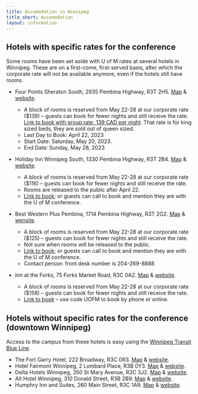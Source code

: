 ```yaml
---
title: Accomodation in Winnipeg
title_short: Accomodation
layout: information
---
```


## Hotels with specific rates for the conference

Some rooms have been set aside with U of M rates at several hotels in Winnipeg. These are on a first-come, first-served basis, after which the corporate rate will not be available anymore, even if the hotels still have rooms.

- Four Points Sheraton South, 2935 Pembina Highway, R3T 2H5. [Map](https://goo.gl/maps/mUY8uFVVmi8YGMBKA) & [website](https://www.marriott.com/en-us/hotels/ywgwf-four-points-by-sheraton-winnipeg-south/overview/).
    - A block of rooms is reserved from May 22-28 at our corporate rate ($139) – guests can book for fewer nights and still receive the rate. [Link to book with group rate, 139 CAD per night](https://www.marriott.com/events/start.mi?id=1671469313133&key=GRP). That rate is for king sized beds, they are sold out of queen sized.
    - Last Day to Book: April 22, 2023
    - Start Date: Saturday, May 20, 2023.
    - End Date: Sunday, May 28, 2023

- Holiday Inn Winnipeg South, 1330 Pembina Highway, R3T 2B4. [Map](https://goo.gl/maps/DuYVwyveA6xPC2r76) & [website](https://www.ihg.com/holidayinn/hotels/us/en/winnipeg/ywgso/hoteldetail).
    - A block of rooms is reserved from May 22-28 at our corporate rate ($116) – guests can book for fewer nights and still receive the rate. 
    - Rooms are released to the public after April 22.
    - [Link to book](https://www.holidayinn.com/redirect?path=rates&brandCode=HI&localeCode=en&regionCode=1&hotelCode=YWGSO&checkInDate=22&checkInMonthYear=042023&checkOutDate=28&checkOutMonthYear=042023&_PMID=99801505&GPC=UOM&cn=no&viewfullsite=true); or guests can call to book and mention they are with the U of M conference.

- Best Western Plus Pembina, 1714 Pembina Highway, R3T 2G2. [Map](https://goo.gl/maps/wcSGjg7oqL4FE5Y7A) & [wensite](https://www.bestwestern.com/en_US/book/hotels-in-winnipeg/best-western-plus-pembina-inn-suites/propertyCode.63012.html).
    - A block of rooms is reserved from May 22-28 at our corporate rate ($125) – guests can book for fewer nights and still receive the rate. 
    - Not sure when rooms will be released to the public.
    - [Link to book](https://www.bestwestern.com/en_US/book/hotel-rooms.63012.html?groupId=B90ZA8C5); or guests can call to book and mention they are with the U of M conference.
    - Contact person: front desk number is 204-269-8888

- Inn at the Forks, 75 Forks Market Road, R3C 0A2. [Map](https://goo.gl/maps/RCaxUY43ddYDG4yy7) & [website](https://www.innforks.com/).
    - A block of rooms is reserved from May 22-28 at our corporate rate ($158) – guests can book for fewer nights and still receive the rate.
    - [Link to book](www.innforks.com) – use code UOFM to book by phone or online.

## Hotels without specific rates for the conference (downtown Winnipeg)

Access to the campus from these hotels is easy using the [Winnipeg Transit Blue Line](https://winnipegtransit.com/routes/BLUE/details?variant=BLUE-0-U).

- The Fort Garry Hotel, 222 Broadway, R3C 0R3. [Map](https://goo.gl/maps/4dqKcvRgnmrb7wDp9) & [website](https://www.fortgarryhotel.com/).
- Hotel Fairmont Winnipeg, 2 Lombard Place, R3B 0Y3. [Map](https://goo.gl/maps/oWajyjce6QCvwb7YA) & [website](https://www.fairmont.com/winnipeg/).
- Delta Hotels Winnipeg, 350 St Mary Avenue, R3C 3J2. [Map](https://goo.gl/maps/YFWLnP9MrDRvW7uAA) & [website](https://www.marriott.com/en-us/hotels/ywgdw-delta-hotels-winnipeg/overview/).
- Alt Hotel Winnipeg, 310 Donald Street, R3B 2B9. [Map](https://goo.gl/maps/TeLe14rfmPn33ZnT7) & [website](https://www.germainhotels.com/en/alt-hotel/winnipeg).
- Humphry Inn and Suites, 260 Main Street, R3C 1A9. [Map](https://goo.gl/maps/ViyADPhpWrf9Akej8) & [website](https://www.humphryinn.com/).